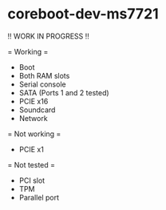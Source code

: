 # coreboot-dev-ms7721
!! WORK IN PROGRESS !!

= Working =
 - Boot
 - Both RAM slots
 - Serial console
 - SATA (Ports 1 and 2 tested)
 - PCIE x16
 - Soundcard
 - Network

= Not working =
 - PCIE x1

= Not tested =
 - PCI slot
 - TPM
 - Parallel port
